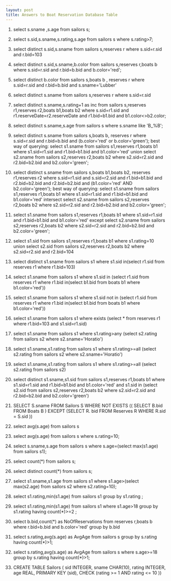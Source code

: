 ```yaml
---
layout: post
title: Answers to Boat Reservation Database Table
---
```


1)	select s.sname ,s.age from sailors s;
2)	select s.sid,s.sname,s.rating,s.age from sailors s where s.rating>7;
3)	select distinct s.sid,s.sname from sailors s,reserves r where s.sid=r.sid and r.bid=103
4)	select distinct s.sid,s.sname,b.color from sailors s,reserves r,boats b where s.sid=r.sid and r.bid=b.bid and b.color='red';
5)	select distinct b.color from sailors s,boats b , reserves r where s.sid=r.sid and r.bid=b.bid and s.sname='Lubber'
6)	select distinct s.sname from sailors s,reserves r where s.sid=r.sid
7)	select distinct s.sname,s.rating+1 as inc from sailors s,reserves r1,reserves r2,boats b1,boats b2 where s.sid=r1.sid and r1.reserveDate=r2.reserveDate and r1.bid=b1.bid and b1.color<>b2.color;
8)	select distinct s.sname,s.age from sailors s where s.sname like 'B_%B';
9)	select distinct s.sname from sailors s,boats b, reserves r where s.sid=r.sid and r.bid=b.bid and (b.color='red' or b.color='green');
best way of querying:
select s1.sname from sailors s1,reserves r1,boats b1 where s1.sid=r1.sid and r1.bid=b1.bid and b1.color='red'
union 
select s2.sname from sailors s2,reserves r2,boats b2 where s2.sid=r2.sid and r2.bid=b2.bid and b2.color='green';

10)	select  distinct s.sname from sailors s,boats b1,boats b2, reserves r1,reserves r2 where s.sid=r1.sid and s.sid=r2.sid and r1.bid=b1.bid and r2.bid=b2.bid and r2.bid=b2.bid and (b1.color='red' AND b2.color='green');
best way of querying:
select s1.sname from sailors s1,reserves r1,boats b1 where s1.sid=r1.sid and r1.bid=b1.bid and b1.color='red'
intersect 
select s2.sname from sailors s2,reserves r2,boats b2 where s2.sid=r2.sid and r2.bid=b2.bid and b2.color='green';
11)	 select s1.sname from sailors s1,reserves r1,boats b1 where s1.sid=r1.sid and r1.bid=b1.bid and b1.color='red'
except 
select s2.sname from sailors s2,reserves r2,boats b2 where s2.sid=r2.sid and r2.bid=b2.bid and b2.color='green';

12)	select s1.sid from sailors s1,reserves r1,boats b1 where s1.rating=10
union
select s2.sid from sailors s2,reserves r2,boats b2 where
       s2.sid=r2.sid and r2.bid=104
13)	select distinct s1.sname from sailors s1 where
s1.sid in(select r1.sid from reserves r1 where r1.bid=103)
14)	select s1.sname from sailors s1 where
s1.sid in (select r1.sid from reserves r1 where r1.bid in(select b1.bid from boats b1 where b1.color='red')) 
15)	select s1.sname from sailors s1 where
s1.sid not in (select r1.sid from reserves r1 where r1.bid in(select b1.bid from boats b1 where b1.color='red')) 
16)	select s1.sname from sailors s1 where exists (select * from reserves r1 where r1.bid=103 and s1.sid=r1.sid)
17)	select s1.sname from sailors s1 where s1.rating>any (select s2.rating from sailors s2 where s2.sname='Horatio')
18)	select s1.sname,s1.rating from sailors s1 where s1.rating>=all (select s2.rating from sailors s2 where s2.sname='Horatio')
19)	select s1.sname,s1.rating from sailors s1 where s1.rating>=all (select s2.rating from sailors s2)
20)	select distinct s1.sname,s1.sid from sailors s1,reserves r1,boats b1 where s1.sid=r1.sid and r1.bid=b1.bid and b1.color='red'
and s1.sid in (select s2.sid from sailors s2,reserves r2,boats b2 where s2.sid=r2.sid and r2.bid=b2.bid and b2.color='green')
21)	SELECT S.sname
FROM Sailors S
WHERE NOT EXISTS (( SELECT B.bid
FROM Boats B )
EXCEPT
(SELECT R. bid
FROM Reserves R
WHERE R.sid = S.sid ))
22)	select avg(s.age) from sailors s

23)	select avg(s.age) from sailors s where s.rating=10;

24)	select s.sname,s.age from sailors s where s.age=(select max(s1.age) from sailors s1);

25)	select count(*) from sailors s;

26)	select distinct count(*) from sailors s;

27)	select s1.sname,s1.age from sailors s1 where s1.age>(select max(s2.age) from sailors s2 where s2.rating=10);

28)	select s1.rating,min(s1.age) from sailors s1 group by s1.rating ;
29)	select s1.rating,min(s1.age) from sailors s1 where s1.age>18 group by s1.rating having count(*)>=2 ;
30)	select b.bid,count(*) as NoOfReservations from reserves r,boats b where r.bid=b.bid and b.color='red' group by b.bid
31)	select s.rating,avg(s.age) as AvgAge from sailors s group by s.rating having count(*)>1;
32)	select s.rating,avg(s.age) as AvgAge from sailors s where s.age>=18 group by s.rating having count(*)>1;
33)	 CREATE TABLE Sailors ( sid INTEGER, sname CHAR(10), rating INTEGER, age REAL, PRIMARY KEY (sid),
CHECK (rating >= 1 AND rating <= 10 ))	
